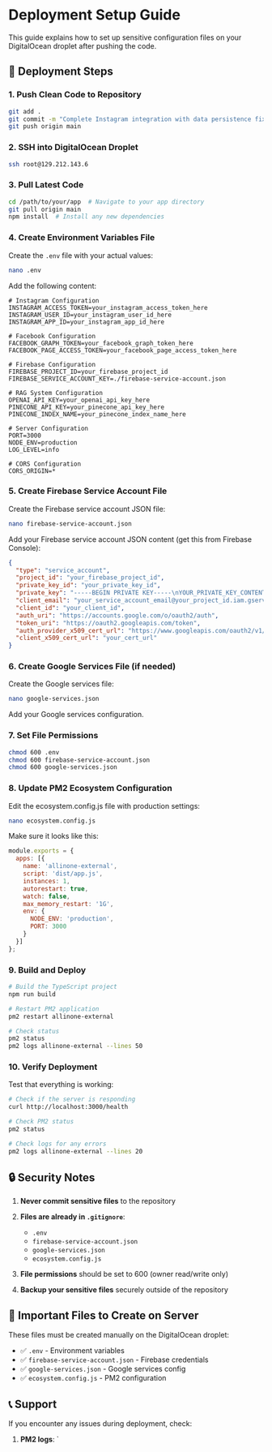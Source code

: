 # Deployment Setup Guide

This guide explains how to set up sensitive configuration files on your DigitalOcean droplet after pushing the code.

## 🚀 Deployment Steps

### 1. Push Clean Code to Repository
```bash
git add .
git commit -m "Complete Instagram integration with data persistence fix"
git push origin main
```

### 2. SSH into DigitalOcean Droplet
```bash
ssh root@129.212.143.6
```

### 3. Pull Latest Code
```bash
cd /path/to/your/app  # Navigate to your app directory
git pull origin main
npm install  # Install any new dependencies
```

### 4. Create Environment Variables File

Create the `.env` file with your actual values:

```bash
nano .env
```

Add the following content:
```env
# Instagram Configuration
INSTAGRAM_ACCESS_TOKEN=your_instagram_access_token_here
INSTAGRAM_USER_ID=your_instagram_user_id_here
INSTAGRAM_APP_ID=your_instagram_app_id_here

# Facebook Configuration
FACEBOOK_GRAPH_TOKEN=your_facebook_graph_token_here
FACEBOOK_PAGE_ACCESS_TOKEN=your_facebook_page_access_token_here

# Firebase Configuration
FIREBASE_PROJECT_ID=your_firebase_project_id
FIREBASE_SERVICE_ACCOUNT_KEY=./firebase-service-account.json

# RAG System Configuration
OPENAI_API_KEY=your_openai_api_key_here
PINECONE_API_KEY=your_pinecone_api_key_here
PINECONE_INDEX_NAME=your_pinecone_index_name_here

# Server Configuration
PORT=3000
NODE_ENV=production
LOG_LEVEL=info

# CORS Configuration
CORS_ORIGIN=*
```

### 5. Create Firebase Service Account File

Create the Firebase service account JSON file:

```bash
nano firebase-service-account.json
```

Add your Firebase service account JSON content (get this from Firebase Console):
```json
{
  "type": "service_account",
  "project_id": "your_firebase_project_id",
  "private_key_id": "your_private_key_id",
  "private_key": "-----BEGIN PRIVATE KEY-----\nYOUR_PRIVATE_KEY_CONTENT_HERE\n-----END PRIVATE KEY-----\n",
  "client_email": "your_service_account_email@your_project_id.iam.gserviceaccount.com",
  "client_id": "your_client_id",
  "auth_uri": "https://accounts.google.com/o/oauth2/auth",
  "token_uri": "https://oauth2.googleapis.com/token",
  "auth_provider_x509_cert_url": "https://www.googleapis.com/oauth2/v1/certs",
  "client_x509_cert_url": "your_cert_url"
}
```

### 6. Create Google Services File (if needed)

Create the Google services file:

```bash
nano google-services.json
```

Add your Google services configuration.

### 7. Set File Permissions

```bash
chmod 600 .env
chmod 600 firebase-service-account.json
chmod 600 google-services.json
```

### 8. Update PM2 Ecosystem Configuration

Edit the ecosystem.config.js file with production settings:

```bash
nano ecosystem.config.js
```

Make sure it looks like this:
```javascript
module.exports = {
  apps: [{
    name: 'allinone-external',
    script: 'dist/app.js',
    instances: 1,
    autorestart: true,
    watch: false,
    max_memory_restart: '1G',
    env: {
      NODE_ENV: 'production',
      PORT: 3000
    }
  }]
};
```

### 9. Build and Deploy

```bash
# Build the TypeScript project
npm run build

# Restart PM2 application
pm2 restart allinone-external

# Check status
pm2 status
pm2 logs allinone-external --lines 50
```

### 10. Verify Deployment

Test that everything is working:

```bash
# Check if the server is responding
curl http://localhost:3000/health

# Check PM2 status
pm2 status

# Check logs for any errors
pm2 logs allinone-external --lines 20
```

## 🔒 Security Notes

1. **Never commit sensitive files** to the repository
2. **Files are already in `.gitignore`**:
   - `.env`
   - `firebase-service-account.json`
   - `google-services.json`
   - `ecosystem.config.js`

3. **File permissions** should be set to 600 (owner read/write only)
4. **Backup your sensitive files** securely outside of the repository

## 🚨 Important Files to Create on Server

These files must be created manually on the DigitalOcean droplet:

- ✅ `.env` - Environment variables
- ✅ `firebase-service-account.json` - Firebase credentials  
- ✅ `google-services.json` - Google services config
- ✅ `ecosystem.config.js` - PM2 configuration

## 📞 Support

If you encounter any issues during deployment, check:

1. **PM2 logs**: `